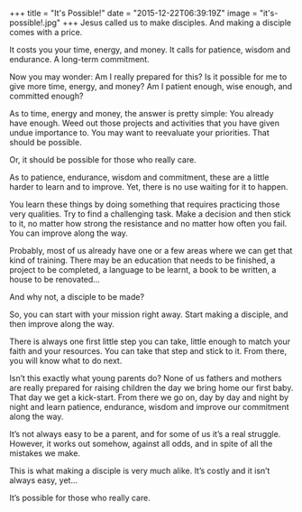 +++
title = "It's Possible!"
date = "2015-12-22T06:39:19Z"
image = "it's-possible!.jpg"
+++
Jesus called us to make disciples. And making a disciple comes with a price.

It costs you your time, energy, and money. It calls for patience, wisdom and endurance. A long-term commitment.

Now you may wonder: Am I really prepared for this? Is it possible for me to give more time, energy, and money? Am I patient enough, wise enough, and committed enough?

As to time, energy and money, the answer is pretty simple: You already have enough. Weed out those projects and activities that you have given undue importance to. You may want to reevaluate your priorities. That should be possible.

Or, it should be possible for those who really care.

As to patience, endurance, wisdom and commitment, these are a little harder to learn and to improve. Yet, there is no use waiting for it to happen.

You learn these things by doing something that requires practicing those very qualities. Try to find a challenging task. Make a decision and then stick to it, no matter how strong the resistance and no matter how often you fail. You can improve along the way.

Probably, most of us already have one or a few areas where we can get that kind of training. There may be an education that needs to be finished, a project to be completed, a language to be learnt, a book to be written, a house to be renovated…

And why not, a disciple to be made?

So, you can start with your mission right away. Start making a disciple, and then improve along the way.

There is always one first little step you can take, little enough to match your faith and your resources. You can take that step and stick to it. From there, you will know what to do next.

Isn’t this exactly what young parents do? None of us fathers and mothers are really prepared for raising children the day we bring home our first baby. That day we get a kick-start. From there we go on, day by day and night by night and learn patience, endurance, wisdom and improve our commitment along the way.


It’s not always easy to be a parent, and for some of us it’s a real struggle. However, it works out somehow, against all odds, and in spite of all the mistakes we make.

This is what making a disciple is very much alike. It’s costly and it isn’t always easy, yet…

It’s possible for those who really care.
